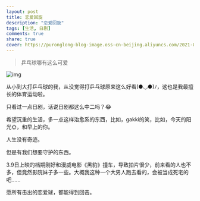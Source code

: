 ```yaml
---
layout: post
title: 恋爱回旋
description: "恋爱回旋"
tags: [生活, 日剧]
comments: true
share: true
cover: https://puronglong-blog-image.oss-cn-beijing.aliyuncs.com/2021-08-03-143131.jpg
---
```


> 乒乓球哪有这么可爱

<!-- more -->

![img](https://puronglong-blog-image.oss-cn-beijing.aliyuncs.com/2021-08-03-143131.jpg)

从小到大打乒乓球的我，从没觉得打乒乓球原来这么好看(●◡●)ﾉ，这也是我最擅长的体育运动啦。

只看过一点日剧，话说日剧都这么中二吗？😂

希望沉重的生活，多一点这样治愈系的东西，比如，gakki的笑，比如，今天的阳光🌞，和早上的你。

人生没有奇迹。

但是有我们想要守护的东西。

3.9日上映的档期刚好和漫威电影《黑豹》撞车，导致拍片很少，前来看的人也不多，但竟然影院妹子多一些。大概我这种一个大男人跑去看的，会被当成死宅的吧......

愿所有击出的恋爱球，都能得到回击。
